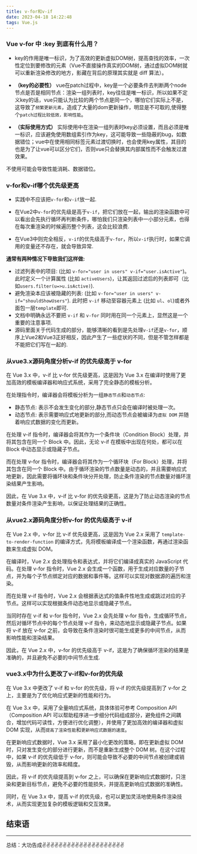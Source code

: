 ```yaml
---
title: v-for和v-if
date: 2023-04-18 14:22:48
tags: Vue.js
---
```


<meta name="referrer" content="no-referrer"/>

### Vue  v-for 中 :key 到底有什么用？

-  key的作用是唯一标识，为了高效的更新虚拟DOM树，提高查找的效率，一次性定位到要修改的元素（Vue不直接操作真实的DOM树，通过虚拟DOM树就可以重新渲染修改的地方，影藏在背后的原理其实就是 diff 算法）。

-   **（key的必要性）** vue在patch过程中，key是一个必要条件去判断两个node节点是否是相同节点：渲染一组列表时，key往往是唯一标识，所以如果不定义key的话，vue只能认为比较的两个节点是同一个，哪怕它们实际上不是，这导致了`频繁更新元素`，造成了大量的dom更新操作，明显是不可取的,使得整个`patch过程比较低效，影响性能`。

-    **（实际使用方式）** 实际使用中在渲染一组列表时key必须设置，而且必须是唯一标识，应该避免使用数组索引作为key，这可能导致一些隐蔽的bug，如数据错位；vue中在使用相同标签元素过渡切换时，也会使用key属性，其目的也是为了让vue可以区分它们，否则vue只会替换其内部属性而不会触发过渡效果。

不使用可能会导致性能消耗、数据错位。

### v-for和v-if哪个优先级更高

-   实践中不应该把`v-for`和`v-if`放一起.
-   在Vue2中`v-for`的优先级是高于`v-if`，把它们放在一起，输出的渲染函数中可以看出会先执行循环再判断条件，哪怕我们只渲染列表中一小部分元素，也得在每次重渲染的时候遍历整个列表，这会比较浪费.

-   在Vue3中则完全相反，`v-if`的优先级高于`v-for`，所以`v-if`执行时，如果它调用的变量还不存在，就会导致异常.

**通常有两种情况下导致我们这样做:**

-  过滤列表中的项目: (比如 `v-for="user in users" v-if="user.isActive"`)。此时定义一个计算属性 (比如 `activeUsers`)，让其返回过滤后的列表即可（比如`users.filter(u=>u.isActive)`).
-   避免渲染本应该被隐藏的列表: (比如 `v-for="user in users" v-if="shouldShowUsers"`). 此时把 `v-if` 移动至容器元素上 (比如 `ul`、`ol`)或者外面包一层`template`即可.
-  文档中明确永远不要把 `v-if` 和 `v-for` 同时用在同一个元素上，显然这是一个重要的注意事项.
-  源码里面关于代码生成的部分，能够清晰的看到是先处理`v-if`还是`v-for`，顺序上Vue2和Vue3正好相反，因此产生了一些症状的不同，但是不管怎样都是不能把它们写在一起的.

### 从vue3.x源码角度分析v-if 的优先级高于 v-for

在 Vue 3.x 中，v-if 比 v-for 优先级更高，这是因为 Vue 3.x 在编译时使用了更加高效的模板编译器和响应式系统，采用了完全静态的模板分析。

在处理指令时，编译器会将模板分析为一组`静态节点`和`动态节点`:

* 静态节点: 表示不会发生变化的部分,静态节点只会在编译时被处理一次。
* 动态节点: 表示需要响应式地更新的部分,而动态节点会被编译为`虚拟 DOM` 并随着响应式数据的变化而更新。

在处理 v-if 指令时，编译器会将其作为一个条件块（Condition Block）处理，并将其包含在同一个 Block 中。因此，无论 v-if 在模板中出现在何处，都可以在 Block 中动态显示或隐藏子节点。

而在处理 v-for 指令时，编译器会将其作为一个循环块（For Block）处理，并将其包含在同一个 Block 中。由于循环渲染的节点数量是动态的，并且需要响应式地更新，因此需要将循环块和条件块分开处理，防止条件渲染的节点数量对循环渲染结果产生影响。

因此，在 Vue 3.x 中，v-if 比 v-for 的优先级更高，这是为了防止动态渲染的节点数量对条件渲染产生影响，以保证处理结果的正确性。

### 从vue2.x源码角度分析v-for 的优先级高于 v-if

在 Vue 2.x 中，v-for 比 v-if 优先级更高，这是因为 Vue 2.x 采用了 `template-to-render-function` 的编译方式，先将模板编译成一个渲染函数，再通过渲染函数来生成虚拟 DOM。

在编译时，Vue 2.x 会处理指令和表达式，并将它们编译成真实的 JavaScript 代码。在处理 v-for 指令时，Vue 2.x 会生成一个函数，用于生成对应数量的子节点，并为每个子节点绑定对应的数据和事件等。这样可以实现对数据源的遍历和渲染。

而在处理 v-if 指令时，Vue 2.x 会根据表达式的值条件性地生成或跳过对应的子节点。这样可以实现根据条件动态地显示或隐藏子节点。

当同时存在 v-if 和 v-for 指令时，Vue 2.x 会先处理 v-for 指令，生成循环节点，然后对循环节点中的每个节点处理 v-if 指令，来动态地显示或隐藏子节点。如果将 v-if 放在 v-for 之前，会导致在条件渲染时很可能生成更多的中间节点，从而影响性能和渲染结果。

因此，在 Vue 2.x 中，v-for 的优先级高于 v-if，这是为了确保循环渲染的结果是准确的，并且避免不必要的中间节点生成.
### vue3.x中为什么更改了v-if和v-for的优先级

在 Vue 3.x 中更改了 v-if 和 v-for 的优先级，将 v-if 的优先级提高到了 v-for 之上，主要是为了优化响应式更新的性能和行为。

在 Vue 3.x 中，采用了全量响应式系统，具体体验可参考 Composition API（Composition API 可以帮助程序进一步细分代码组成部分，避免组件之间耦合，增加代码可读性，方便进行优化调整），并使用了更加高效的编译器和虚拟 DOM 实现，从而`提高了渲染性能`和`更新响应式数据的速度`。

在更新响应式数据时，Vue 3.x 采用了最小化更改的策略，即在更新虚拟 DOM 时，只对发生变化的部分进行更新，而不是重新生成整个 DOM 树。在这个过程中，如果 v-if 的优先级低于 v-for，则可能会导致不必要的中间节点被创建或销毁，从而影响更新的效率和精度。

因此，将 v-if 的优先级提高到 v-for 之上，可以确保在更新响应式数据时，只渲染和更新目标节点，避免不必要的性能损失，并提高更新响应式数据的准确性。

同时，在 Vue 3.x 中，提高 v-if 的优先级，也可以更加灵活地使用条件渲染技术，从而实现更加复杂的模板逻辑和交互效果。
## 结束语
---
总结：大功告成✌️✌️✌️✌️✌️✌️✌️✌️✌️✌️✌️✌️✌️✌️✌️✌️✌️✌️✌️✌️